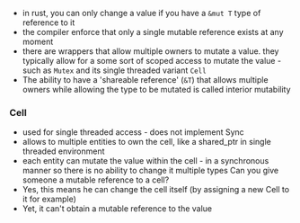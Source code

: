 - in rust, you can only change a value if you have a `&mut T` type of reference to it
- the compiler enforce that only a single mutable reference exists at any moment
- there are wrappers that allow multiple owners to mutate a value. they typically allow for a some sort of scoped access to mutate the value - such as `Mutex` and its single threaded variant `Cell`
- The ability to have a 'shareable reference' (`&T`) that allows multiple owners while allowing the type to be mutated is called interior mutability

### Cell
- used for single threaded access - does not implement Sync
- allows to multiple entities to own the cell, like a shared_ptr in single threaded environment
- each entity can mutate the value within the cell - in a synchronous manner so there is no ability to change it multiple types
Can you give someone a mutable reference to a cell?
- Yes, this means he can change the cell itself (by assigning a new Cell to it for example)
- Yet, it can't obtain a mutable reference to the value